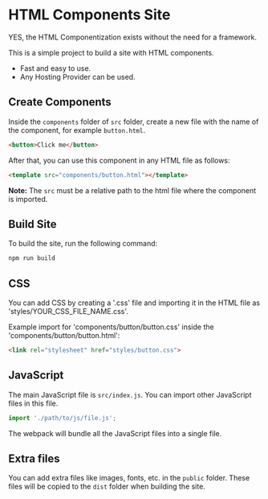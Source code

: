 # HTML Components Site

YES, the HTML Componentization exists without the need for a framework.

This is a simple project to build a site with HTML components.

* Fast and easy to use.
* Any Hosting Provider can be used.

## Create Components

Inside the `components` folder of `src` folder, create a new file with the name of the component, for example `button.html`.

```html
<button>Click me</button>
```

After that, you can use this component in any HTML file as follows:

```html
<template src="components/button.html"></template>
```

**Note:** The `src` must be a relative path to the html file where the component is imported.

## Build Site

To build the site, run the following command:

```bash
npm run build
```

## CSS

You can add CSS by creating a '.css' file and importing it in the HTML file as 'styles/YOUR_CSS_FILE_NAME.css'.

Example import for 'components/button/button.css' inside the 'components/button/button.html':

```html
<link rel="stylesheet" href="styles/button.css">
```

## JavaScript

The main JavaScript file is `src/index.js`. You can import other JavaScript files in this file.

```javascript
import './path/to/js/file.js';
```
The webpack will bundle all the JavaScript files into a single file.

## Extra files

You can add extra files like images, fonts, etc. in the `public` folder. These files will be copied to the `dist` folder when building the site.